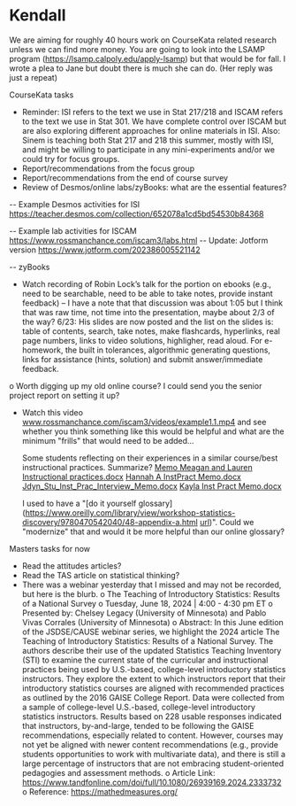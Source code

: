 # Kendall
We are aiming for roughly 40 hours work on CourseKata related research unless we can find more money.  You are going to look into the LSAMP program (https://lsamp.calpoly.edu/apply-lsamp) but that would be for fall.  I wrote a plea to Jane but doubt there is much she can do. (Her reply was just a repeat)

CourseKata tasks
-	Reminder: ISI refers to the text we use in Stat 217/218 and ISCAM refers to the text we use in Stat 301. We have complete control over ISCAM but are also exploring different approaches for online materials in ISI.  Also: Sinem is teaching both Stat 217 and 218 this summer, mostly with ISI, and might be willing to participate in any mini-experiments and/or we could try for focus groups.
-	Report/recommendations from the focus group
-	Report/recommendations from the end of course survey
-	Review of Desmos/online labs/zyBooks: what are the essential features?

  --	Example Desmos activities for ISI https://teacher.desmos.com/collection/652078a1cd5bd54530b84368

  --	Example lab activities for ISCAM https://www.rossmanchance.com/iscam3/labs.html
      -- Update: Jotform version  https://www.jotform.com/202386005521142

  --	zyBooks

- Watch recording of Robin Lock’s talk for the portion on ebooks (e.g., need to be searchable, need to be able to take notes, provide instant feedback) – I have a note that that discussion was about 1:05 but I think that was raw time, not time into the presentation, maybe about 2/3 of the way?  6/23: His slides are now posted and the list on the slides is: table of contents, search, take notes, make flashcards, hyperlinks, real page numbers, links to video solutions, highligher, read aloud. For e-homework, the built in tolerances, algorithmic generating questions, links for assistance (hints, solution) and submit answer/immediate feedback.

o	Worth digging up my old online course? I could send you the senior project report on setting it up?

- Watch this video www.rossmanchance.com/iscam3/videos/example1.1.mp4 and see whether you think something like this would be helpful and what are the minimum "frills" that would need to be added...

  Some students reflecting on their experiences in a similar course/best instructional practices.  Summarize?
[Memo Meagan and Lauren Instructional practices.docx](https://github.com/user-attachments/files/16036874/Memo.Meagan.and.Lauren.Instructional.practices.docx)
[Hannah A InstPract Memo.docx](https://github.com/user-attachments/files/16036873/Hannah.A.InstPract.Memo.docx)
[Jdyn_Stu_Inst_Prac_Interview_Memo.docx](https://github.com/user-attachments/files/16036872/Jdyn_Stu_Inst_Prac_Interview_Memo.docx)
[Kayla Inst Pract Memo.docx](https://github.com/user-attachments/files/16036871/Kayla.Inst.Pract.Memo.docx)

  I used to have a "[do it yourself glossary](https://www.oreilly.com/library/view/workshop-statistics-discovery/9780470542040/48-appendix-a.html [url](https://www.oreilly.com/library/view/workshop-statistics-discovery/9780470542040/48-appendix-a.html))". Could we "modernize" that and would it be more helpful than our online glossary?

Masters tasks for now
-	Read the attitudes articles?
-	Read the TAS article on statistical thinking?
-	There was a webinar yesterday  that I missed and may not be recorded, but here is the blurb.
o	The Teaching of Introductory Statistics: Results of a National Survey
o	Tuesday, June 18, 2024 | 4:00 - 4:30 pm ET
o	Presented by: Chelsey Legacy (University of Minnesota) and Pablo Vivas Corrales (University of Minnesota)
o	 Abstract: In this June edition of the JSDSE/CAUSE webinar series, we highlight the 2024 article The Teaching of Introductory Statistics: Results of a National Survey. The authors describe their use of the updated Statistics Teaching Inventory (STI) to examine the current state of the curricular and instructional practices being used by U.S.-based, college-level introductory statistics instructors. They explore the extent to which instructors report that their introductory statistics courses are aligned with recommended practices as outlined by the 2016 GAISE College Report. Data were collected from a sample of college-level U.S.-based, college-level introductory statistics instructors. Results based on 228 usable responses indicated that instructors, by-and-large, tended to be following the GAISE recommendations, especially related to content. However, courses may not yet be aligned with newer content recommendations (e.g., provide students opportunities to work with multivariate data), and there is still a large percentage of instructors that are not embracing student-oriented pedagogies and assessment methods.
o	Article Link: https://www.tandfonline.com/doi/full/10.1080/26939169.2024.2333732
o	Reference: https://mathedmeasures.org/




